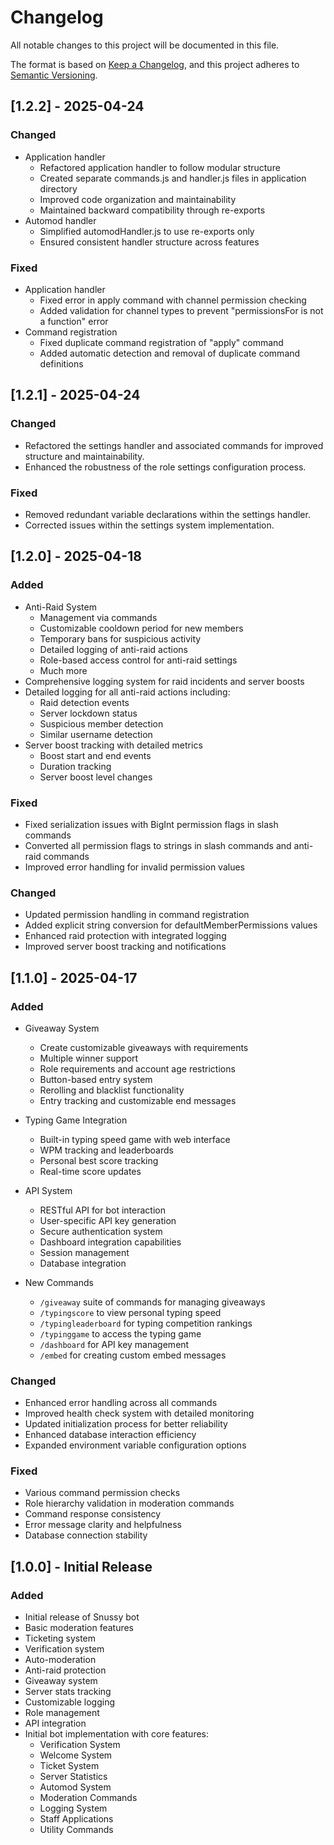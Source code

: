 # Changelog

All notable changes to this project will be documented in this file.

The format is based on [Keep a Changelog](https://keepachangelog.com/en/1.0.0/),
and this project adheres to [Semantic Versioning](https://semver.org/spec/v2.0.0.html).

## [1.2.2] - 2025-04-24

### Changed
- Application handler
  - Refactored application handler to follow modular structure
  - Created separate commands.js and handler.js files in application directory
  - Improved code organization and maintainability
  - Maintained backward compatibility through re-exports
- Automod handler
  - Simplified automodHandler.js to use re-exports only
  - Ensured consistent handler structure across features

### Fixed
- Application handler
  - Fixed error in apply command with channel permission checking
  - Added validation for channel types to prevent "permissionsFor is not a function" error
- Command registration
  - Fixed duplicate command registration of "apply" command
  - Added automatic detection and removal of duplicate command definitions

## [1.2.1] - 2025-04-24

### Changed
- Refactored the settings handler and associated commands for improved structure and maintainability.
- Enhanced the robustness of the role settings configuration process.

### Fixed
- Removed redundant variable declarations within the settings handler.
- Corrected issues within the settings system implementation.

## [1.2.0] - 2025-04-18

### Added
- Anti-Raid System
  - Management via commands
  - Customizable cooldown period for new members
  - Temporary bans for suspicious activity
  - Detailed logging of anti-raid actions
  - Role-based access control for anti-raid settings
  - Much more
- Comprehensive logging system for raid incidents and server boosts
- Detailed logging for all anti-raid actions including:
  - Raid detection events
  - Server lockdown status
  - Suspicious member detection
  - Similar username detection
- Server boost tracking with detailed metrics
  - Boost start and end events
  - Duration tracking
  - Server boost level changes

### Fixed
- Fixed serialization issues with BigInt permission flags in slash commands
- Converted all permission flags to strings in slash commands and anti-raid commands
- Improved error handling for invalid permission values

### Changed
- Updated permission handling in command registration
- Added explicit string conversion for defaultMemberPermissions values
- Enhanced raid protection with integrated logging
- Improved server boost tracking and notifications

## [1.1.0] - 2025-04-17

### Added
- Giveaway System
  - Create customizable giveaways with requirements
  - Multiple winner support
  - Role requirements and account age restrictions
  - Button-based entry system
  - Rerolling and blacklist functionality
  - Entry tracking and customizable end messages

- Typing Game Integration
  - Built-in typing speed game with web interface
  - WPM tracking and leaderboards
  - Personal best score tracking
  - Real-time score updates

- API System
  - RESTful API for bot interaction
  - User-specific API key generation
  - Secure authentication system
  - Dashboard integration capabilities
  - Session management
  - Database integration

- New Commands
  - `/giveaway` suite of commands for managing giveaways
  - `/typingscore` to view personal typing speed
  - `/typingleaderboard` for typing competition rankings
  - `/typinggame` to access the typing game
  - `/dashboard` for API key management
  - `/embed` for creating custom embed messages

### Changed
- Enhanced error handling across all commands
- Improved health check system with detailed monitoring
- Updated initialization process for better reliability
- Enhanced database interaction efficiency
- Expanded environment variable configuration options

### Fixed
- Various command permission checks
- Role hierarchy validation in moderation commands
- Command response consistency
- Error message clarity and helpfulness
- Database connection stability

## [1.0.0] - Initial Release

### Added
- Initial release of Snussy bot
- Basic moderation features
- Ticketing system
- Verification system
- Auto-moderation
- Anti-raid protection
- Giveaway system
- Server stats tracking
- Customizable logging
- Role management
- API integration
- Initial bot implementation with core features:
  - Verification System
  - Welcome System
  - Ticket System
  - Server Statistics
  - Automod System
  - Moderation Commands
  - Logging System
  - Staff Applications
  - Utility Commands
